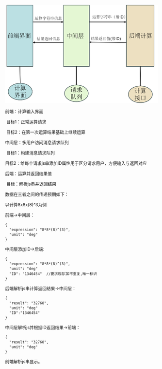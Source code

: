 ![](.\图片3.png)

前端：计算输入界面

​	目标1：正常运算请求

​	目标2：在第一次运算结果基础上继续运算

中间层：多用户访问消息请求队列

​	目标1：构建消息请求队列

​    目标2：给每个请求js串添加ID属性用于区分请求用户，方便输入与返回对应

后端：运算并返回结果值

​	目标：解析js串并返回结果



数据在三者之间的传递预期如下：

以计算8x8x(8)^3为例

前端->中间层：

```
{
  "expression": "8*8*(8)^(3)",
  "unit": "deg"
}
```

中间层添加ID->后端:

```
{
  "expression": "8*8*(8)^(3)",
  "unit": "deg"
  "ID": "1346454"  //要求现存ID不重复,唯一标识
}
```

后端解析js串计算返回结果->中间层：

```
{
  "result": "32768",
  "unit": "deg"
  "ID":"1346454"
}
```

中间层解析js并根据ID返回结果->前端：

```
{
  "result": "32768",
  "unit": "deg"
}
```

前端解析js串显示。
